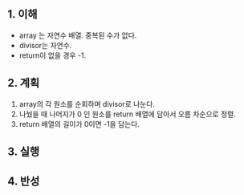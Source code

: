 ## 1. 이해

* array 는 자연수 배열. 중복된 수가 없다.
* divisor는 자연수.
* return이 없을 경우 -1.

## 2. 계획

1. array의 각 원소를 순회하며 divisor로 나눈다.
2. 나눴을 때 나머지가 0 인 원소를 return 배열에 담아서 오름 차순으로 정렬.
3. return 배열의 길이가 0이면 -1을 담는다.

## 3. 실행

## 4. 반성